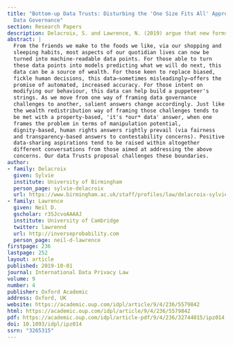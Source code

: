 ```yaml
---
title: "Bottom-up Data Trusts: Disturbing the 'One Size Fits All' Approach to
  Data Governance"
section: Research Papers
description: Delacroix, S. and Lawrence, N. (2019) argue that new forms of data governance are needed to address the challenges of the 21st century.
abstract: |
  From the friends we make to the foods we like, via our shopping and
  sleeping habits, most aspects of our quotidian lives can now be
  turned into machine-readable data points. For those able to turn
  these data points into models predicting what we will do next, this
  data can be a source of wealth. For those keen to replace biased,
  fickle human decisions, this data—sometimes misleadingly—offers the
  promise of automated, increased accuracy. For those intent on
  modifying our behaviour, this data can help build a puppeteer's
  strings. As we move from one way of framing data governance
  challenges to another, salient answers change accordingly. Just like
  the wealth redistribution way of framing those challenges tends to
  be met with a property-based, 'it's *our* data' answer, when one
  frames the problem in terms of manipulation potential,
  dignity-based, human rights answers rightly prevail (via fairness
  and transparency-based answers to contestability concerns). Positive
  data-sharing aspirations tend to be raised within altogether
  different conversations from those aimed at addressing the above
  concerns. Our data Trusts proposal challenges these boundaries.
author:
- family: Delacroix
  given: Sylvie
  institute: University of Birmingham
  person_page: sylvie-delacroix
  url: https://www.birmingham.ac.uk/staff/profiles/law/delacroix-sylvie.aspx
- family: Lawrence
  given: Neil D.
  gscholar: r3SJcvoAAAAJ
  institute: University of Cambridge
  twitter: lawrennd
  url: http://inverseprobability.com
  person_page: neil-d-lawrence
firstpage: 236
lastpage: 252
layout: article
published: 2019-10-01
journal: International Data Privacy Law
volume: 9
number: 4
publisher: Oxford Academic
address: Oxford, UK
website: https://academic.oup.com/idpl/article/9/4/236/5579842
html: https://academic.oup.com/idpl/article/9/4/236/5579842
pdf: https://academic.oup.com/idpl/article-pdf/9/4/236/32744015/ipz014.pdf
doi: 10.1093/idpl/ipz014
ssrn: "3265315"
---
```

